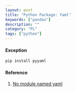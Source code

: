 ```yaml
---
layout: post
title: "Python Package: Yaml"
keywords: ["pandas"]
description: ""
category: "PL"
tags: ["python"]
---
```



#### Exception

```python
pip install pyyaml
```


#### Reference
1. [No module named yaml](https://stackoverflow.com/questions/50868322/importerror-no-module-named-yaml)

